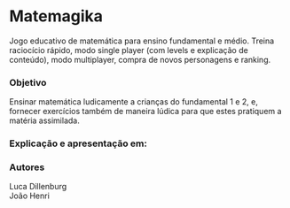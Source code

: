 # Matemagika
Jogo educativo de matemática para ensino fundamental e médio. Treina raciocício rápido, modo single player (com levels e explicação de conteúdo), modo multiplayer, compra de novos personagens e ranking.

### Objetivo
Ensinar matemática ludicamente a crianças do fundamental 1 e 2, e, fornecer exercícios também de maneira lúdica para que estes pratiquem a matéria assimilada.

### Explicação e apresentação em:


### Autores
Luca Dillenburg<br/>
João Henri
